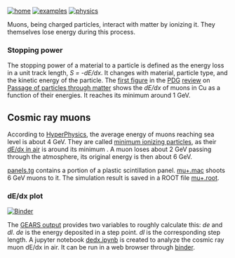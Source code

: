 [![home](https://img.shields.io/badge/gears-home-blue?style=flat)](../../..)
[![examples](https://img.shields.io/badge/gears-examples-green?style=flat)](../..)
[![physics](https://img.shields.io/badge/physics-processes-red?style=flat)](..)

Muons, being charged particles, interact with matter by ionizing it. They themselves lose energy during this process.

### Stopping power

The stopping power of a material to a particle is defined as the energy loss in a unit track length, _S = -dE/dx_. It changes with material, particle type, and the kinetic energy of the particle. The [first figure](https://pdg.lbl.gov/2022/web/viewer.html?file=../figures/passage/figures/rpp_icru49_cu_col.pdf) in the [PDG][] [review][] on [Passage of particles through matter](https://pdg.lbl.gov/2022/reviews/rpp2022-rev-passage-particles-matter.pdf) shows the *dE/dx* of muons in Cu as a function of their energies. It reaches its minimum around 1 GeV.

## Cosmic ray muons
According to [HyperPhysics][], the average energy of muons reaching sea level is about 4 GeV. They are called [minimum ionizing particles][mip], as their [dE/dx in air](https://pdg.lbl.gov/2022/web/viewer.html?file=../figures/passage/figures/dedx_table_98.pdf) is around its minimum . A muon loses about 2 GeV passing through the atmosphere, its original energy is then about 6 GeV.

[panels.tg](panels.tg) contains a portion of a plastic scintillation panel. [mu+.mac](mu+.mac) shoots 6 GeV muons to it. The simulation result is saved in a ROOT file [mu+.root](https://drive.google.com/uc?id=1XHtoVBUozrRWhESWhmUg3IszrxXbGlvf).

### dE/dx plot

[![Binder](https://mybinder.org/badge_logo.svg)](https://mybinder.org/v2/gh/jintonic/gears/HEAD?labpath=examples%2Fphysics%2Fmuon%2Fdedx.ipynb)

The [GEARS output](../../output#step-point) provides two variables to roughly calculate this: _de_ and _dl_. _de_ is the energy deposited in a step point. _dl_ is the corresponding step length. A jupyter notebook [dedx.ipynb](dedx.ipynb) is created to analyze the cosmic ray muon dE/dx in air. It can be run in a web browser through [binder][].

[mip]: https://pdg.lbl.gov/2022/web/viewer.html?file=../figures/passage/figures/rpp_icru49_cu_col.pdf
[HyperPhysics]: http://hyperphysics.phy-astr.gsu.edu/hbase/Particles/muonatm.html
[PDG]: https://pdg.lbl.gov
[review]: https://pdg.lbl.gov/2022/reviews
[binder]: https://mybinder.org/v2/gh/jintonic/gears/HEAD?labpath=examples%2Fphysics%2Fmuon%2Fdedx.ipynb
